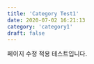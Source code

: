 ```yaml
---
title: 'Category Test1'
date: 2020-07-02 16:21:13
category: 'category1'
draft: false
---
```


페이지 수정 적용 테스트입니다.
